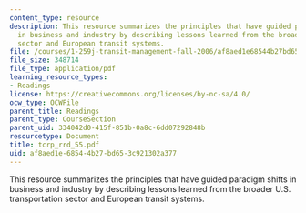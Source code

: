 ```yaml
---
content_type: resource
description: This resource summarizes the principles that have guided paradigm shifts
  in business and industry by describing lessons learned from the broader U.S. transportation
  sector and European transit systems.
file: /courses/1-259j-transit-management-fall-2006/af8aed1e68544b27bd653c921302a377_tcrp_rrd_55.pdf
file_size: 348714
file_type: application/pdf
learning_resource_types:
- Readings
license: https://creativecommons.org/licenses/by-nc-sa/4.0/
ocw_type: OCWFile
parent_title: Readings
parent_type: CourseSection
parent_uid: 334042d0-415f-851b-0a8c-6dd07292848b
resourcetype: Document
title: tcrp_rrd_55.pdf
uid: af8aed1e-6854-4b27-bd65-3c921302a377
---
```

This resource summarizes the principles that have guided paradigm shifts in business and industry by describing lessons learned from the broader U.S. transportation sector and European transit systems.